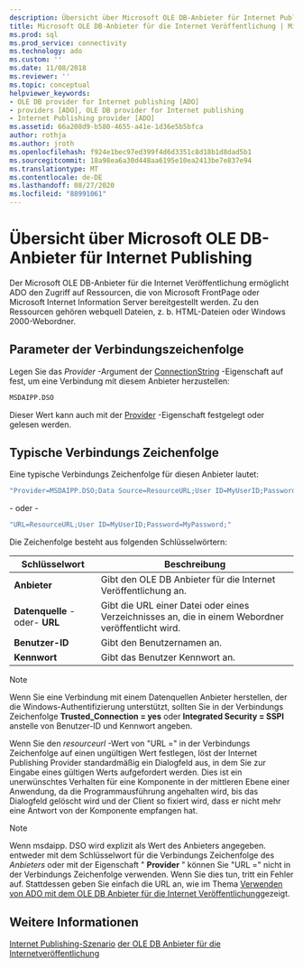 ```yaml
---
description: Übersicht über Microsoft OLE DB-Anbieter für Internet Publishing
title: Microsoft OLE DB-Anbieter für die Internet Veröffentlichung | Microsoft-Dokumentation
ms.prod: sql
ms.prod_service: connectivity
ms.technology: ado
ms.custom: ''
ms.date: 11/08/2018
ms.reviewer: ''
ms.topic: conceptual
helpviewer_keywords:
- OLE DB provider for Internet publishing [ADO]
- providers [ADO], OLE DB provider for Internet publishing
- Internet Publishing provider [ADO]
ms.assetid: 66a208d9-b580-4655-a41e-1d36e5b5bfca
author: rothja
ms.author: jroth
ms.openlocfilehash: f924e1bec97ed399f4d6d3351c8d18b1d8dad5b1
ms.sourcegitcommit: 18a98ea6a30d448aa6195e10ea2413be7e837e94
ms.translationtype: MT
ms.contentlocale: de-DE
ms.lasthandoff: 08/27/2020
ms.locfileid: "88991061"
---
```

# <a name="microsoft-ole-db-provider-for-internet-publishing-overview"></a>Übersicht über Microsoft OLE DB-Anbieter für Internet Publishing
Der Microsoft OLE DB-Anbieter für die Internet Veröffentlichung ermöglicht ADO den Zugriff auf Ressourcen, die von Microsoft FrontPage oder Microsoft Internet Information Server bereitgestellt werden. Zu den Ressourcen gehören webquell Dateien, z. b. HTML-Dateien oder Windows 2000-Webordner.

## <a name="connection-string-parameters"></a>Parameter der Verbindungszeichenfolge
 Legen Sie das *Provider* -Argument der [ConnectionString](../../reference/ado-api/connectionstring-property-ado.md) -Eigenschaft auf fest, um eine Verbindung mit diesem Anbieter herzustellen:

```vb
MSDAIPP.DSO
```

 Dieser Wert kann auch mit der [Provider](../../reference/ado-api/provider-property-ado.md) -Eigenschaft festgelegt oder gelesen werden.

## <a name="typical-connection-string"></a>Typische Verbindungs Zeichenfolge
 Eine typische Verbindungs Zeichenfolge für diesen Anbieter lautet:

```vb
"Provider=MSDAIPP.DSO;Data Source=ResourceURL;User ID=MyUserID;Password=MyPassword;"
```

 - oder -

```vb
"URL=ResourceURL;User ID=MyUserID;Password=MyPassword;"
```

 Die Zeichenfolge besteht aus folgenden Schlüsselwörtern:

|Schlüsselwort|Beschreibung|
|-------------|-----------------|
|**Anbieter**|Gibt den OLE DB Anbieter für die Internet Veröffentlichung an.|
|**Datenquelle** -oder- **URL**|Gibt die URL einer Datei oder eines Verzeichnisses an, die in einem Webordner veröffentlicht wird.|
|**Benutzer-ID**|Gibt den Benutzernamen an.|
|**Kennwort**|Gibt das Benutzer Kennwort an.|

> [!NOTE]
>  Wenn Sie eine Verbindung mit einem Datenquellen Anbieter herstellen, der die Windows-Authentifizierung unterstützt, sollten Sie in der Verbindungs Zeichenfolge **Trusted_Connection = yes** oder **Integrated Security = SSPI** anstelle von Benutzer-ID und Kennwort angeben.

 Wenn Sie den *resourceurl* -Wert von "URL =" in der Verbindungs Zeichenfolge auf einen ungültigen Wert festlegen, löst der Internet Publishing Provider standardmäßig ein Dialogfeld aus, in dem Sie zur Eingabe eines gültigen Werts aufgefordert werden. Dies ist ein unerwünschtes Verhalten für eine Komponente in der mittleren Ebene einer Anwendung, da die Programmausführung angehalten wird, bis das Dialogfeld gelöscht wird und der Client so fixiert wird, dass er nicht mehr eine Antwort von der Komponente empfangen hat.

> [!NOTE]
>  Wenn msdaipp. DSO wird explizit als Wert des Anbieters angegeben. entweder mit dem Schlüsselwort für die Verbindungs Zeichenfolge des *Anbieters* oder mit der Eigenschaft " **Provider** " können Sie "URL =" nicht in der Verbindungs Zeichenfolge verwenden. Wenn Sie dies tun, tritt ein Fehler auf. Stattdessen geben Sie einfach die URL an, wie im Thema [Verwenden von ADO mit dem OLE DB Anbieter für die Internet Veröffentlichung](../data/the-ole-db-provider-for-internet-publishing.md)gezeigt.

## <a name="see-also"></a>Weitere Informationen
 [Internet Publishing-Szenario](../data/internet-publishing-scenario.md) [der OLE DB Anbieter für die Internetveröffentlichung](../data/the-ole-db-provider-for-internet-publishing.md)